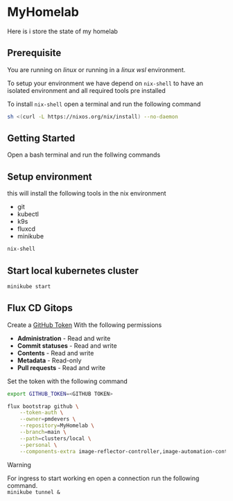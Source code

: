 # MyHomelab
Here is i store the state of my homelab

## Prerequisite

You are running on *linux* or running in a *linux wsl* environment.

To setup your environment we have depend on `nix-shell` to have an isolated environment and all required tools pre installed

To install `nix-shell` open a terminal and run the following command 

```bash
sh <(curl -L https://nixos.org/nix/install) --no-daemon 
```

## Getting Started

Open a bash terminal and run the follwing commands

## Setup environment
this will install the following tools in the nix environment

- git
- kubectl
- k9s
- fluxcd
- minikube

```bash
nix-shell
```

## Start local kubernetes cluster

```bash
minikube start
```

## Flux CD Gitops

Create a [GitHub Token](https://github.com/settings/tokens?type=beta) With the following permissions

- **Administration** - Read and write
- **Commit statuses** - Read and write
- **Contents** - Read and write
- **Metadata** - Read-only 
- **Pull requests** - Read and write

Set the token with the following command

```bash
export GITHUB_TOKEN=<GITHUB TOKEN>

flux bootstrap github \
    --token-auth \
    --owner=pmdevers \
    --repository=MyHomelab \
    --branch=main \
    --path=clusters/local \
    --personal \
    --components-extra image-reflector-controller,image-automation-controller
```

> [!WARNING]  
> For ingress to start working en open a connection run the following command.  
> `minikube tunnel &`

